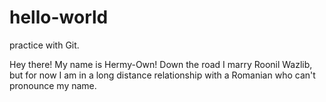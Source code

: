 # hello-world
practice with Git. 

Hey there! My name is Hermy-Own! Down the road I marry Roonil Wazlib, but for now I am in a long distance relationship with a Romanian who can't pronounce my name.

